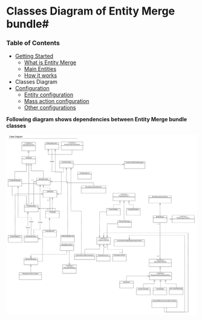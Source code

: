 # Classes Diagram of Entity Merge bundle#

### Table of Contents ###

- [Getting Started](./getting-started.md)
	- [What is Entity Merge](./getting-started.md#what-is-entity-merge "What is Entity Merge")
	- [Main Entities](./getting-started.md#main-entities)
	- [How it works](./getting-started.md#how-it-works)
- Classes Diagram
- [Configuration](./merge-configuration.md)
	- [Entity configuration](./merge-configuration.md#entity-configuration)
	- [Mass action configuration](./merge-configuration.md#mass-action-configuration)
	- [Other configurations](./merge-configuration.md#other-configurations)

**Following diagram shows dependencies between Entity Merge bundle classes**

![](../images/entity_merge_class_diagramm.png)
